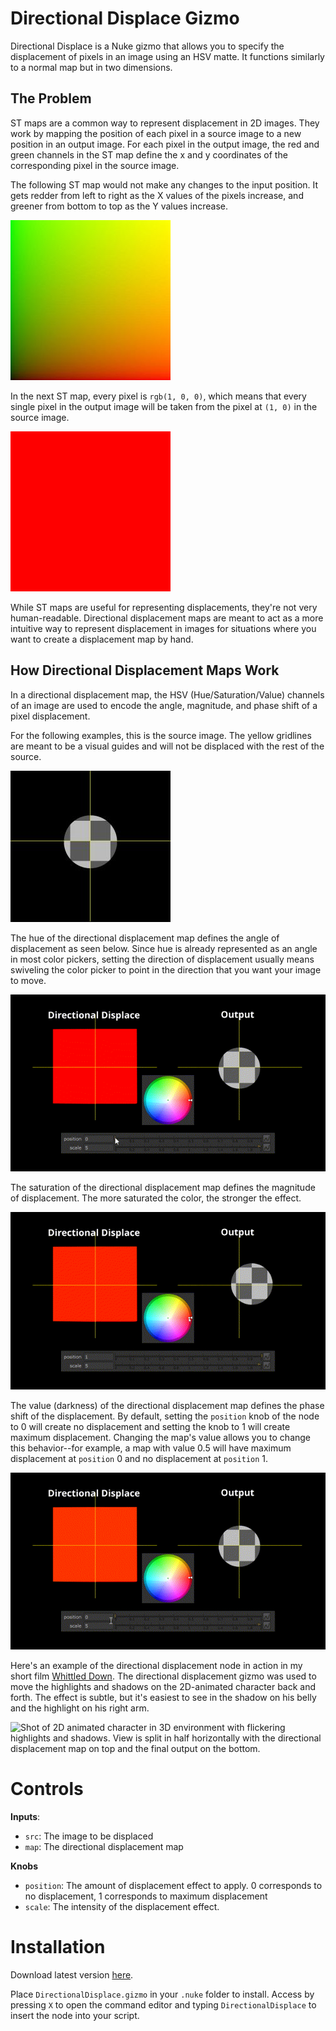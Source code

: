 # Directional Displace Gizmo

Directional Displace is a Nuke gizmo that allows you to specify the displacement of pixels in an image using an HSV matte. It functions similarly to a normal map but in two dimensions.

## The Problem

ST maps are a common way to represent displacement in 2D images. They work by mapping the position of each pixel in a source image to a new position in an output image. For each pixel in the output image, the red and green channels in the ST map define the x and y coordinates of the corresponding pixel in the source image.

The following ST map would not make any changes to the input position. It gets redder from left to right as the X values of the pixels increase, and greener from bottom to top as the Y values increase.

![ST map that applies no transformation](assets/STMAP_BLANK.jpg)

In the next ST map, every pixel is `rgb(1, 0, 0)`, which means that every single pixel in the output image will be taken from the pixel at `(1, 0)` in the source image.

![alt text](assets/RED.jpg)

While ST maps are useful for representing displacements, they're not very human-readable. Directional displacement maps are meant to act as a more intuitive way to represent displacement in images for situations where you want to create a displacement map by hand.

## How Directional Displacement Maps Work

In a directional displacement map, the HSV (Hue/Saturation/Value) channels of an image are used to encode the angle, magnitude, and phase shift of a pixel displacement.

For the following examples, this is the source image. The yellow gridlines are meant to be a visual guides and will not be displaced with the rest of the source. 

![alt text](assets/source_image_example.jpg)

The hue of the directional displacement map defines the angle of displacement as seen below. Since hue is already represented as an angle in most color pickers, setting the direction of displacement usually means swiveling the color picker to point in the direction that you want your image to move.

![Gif of hue of directional displacement map changing and the output image updating to follow](assets/hue_demo.gif)

The saturation of the directional displacement map defines the magnitude of displacement. The more saturated the color, the stronger the effect.

![Gif of saturation of directional displacement map changing and the output image updating to follow](assets/saturation_demo.gif)

The value (darkness) of the directional displacement map defines the phase shift of the displacement. By default, setting the `position` knob of the node to 0 will create no displacement and setting the knob to 1 will create maximum displacement. Changing the map's value allows you to change this behavior--for example, a map with value 0.5 will have maximum displacement at `position` 0 and no displacement at `position` 1.

![Gif of value of directional displacement map changing and the output image updating to follow](assets/value_demo.gif)

Here's an example of the directional displacement node in action in my short film [Whittled Down](https://whittleddownfilm.ollyglenn.com). The directional displacement gizmo was used to move the highlights and shadows on the 2D-animated character back and forth. The effect is subtle, but it's easiest to see in the shadow on his belly and the highlight on his right arm.

![Shot of 2D animated character in 3D environment with flickering highlights and shadows. View is split in half horizontally with the directional displacement map on top and the final output on the bottom.](assets/whittled_down_demo.gif)

# Controls
**Inputs**: 
- `src`: The image to be displaced
- `map`: The directional displacement map

**Knobs**
- `position`: The amount of displacement effect to apply. 0 corresponds to no displacement, 1 corresponds to maximum displacement
- `scale`: The intensity of the displacement effect.

# Installation
Download latest version [here](https://github.com/dninosores/directional-displace-gizmo/releases/latest).

Place `DirectionalDisplace.gizmo` in your `.nuke` folder to install. Access by pressing `X` to open the command editor and typing `DirectionalDisplace` to insert the node into your script.